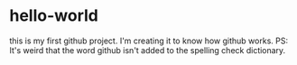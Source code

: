 # hello-world
this is my first github project. I'm creating it to know how github works. PS: It's weird that the word github isn't added to the spelling check dictionary.

